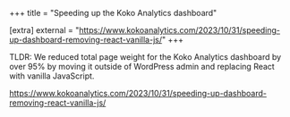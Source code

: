 +++
title = "Speeding up the Koko Analytics dashboard"

[extra]
external = "https://www.kokoanalytics.com/2023/10/31/speeding-up-dashboard-removing-react-vanilla-js/"
+++

TLDR: We reduced total page weight for the Koko Analytics dashboard by over 95% by moving it outside of WordPress admin and replacing React with vanilla JavaScript.

https://www.kokoanalytics.com/2023/10/31/speeding-up-dashboard-removing-react-vanilla-js/
